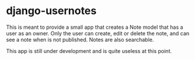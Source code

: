 django-usernotes
================

This is meant to provide a small app that creates a Note model that has a user as an owner.  Only the user can create, edit or delete the note, and can see a note when is not published.  Notes are also searchable.

This app is still under development and is quite useless at this point.
